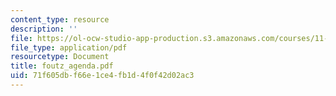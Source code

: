 ```yaml
---
content_type: resource
description: ''
file: https://ol-ocw-studio-app-production.s3.amazonaws.com/courses/11-947-new-century-cities-real-estate-digital-technology-and-design-fall-2004/71f605dbf66e1ce4fb1d4f0f42d02ac3_foutz_agenda.pdf
file_type: application/pdf
resourcetype: Document
title: foutz_agenda.pdf
uid: 71f605db-f66e-1ce4-fb1d-4f0f42d02ac3
---
```

